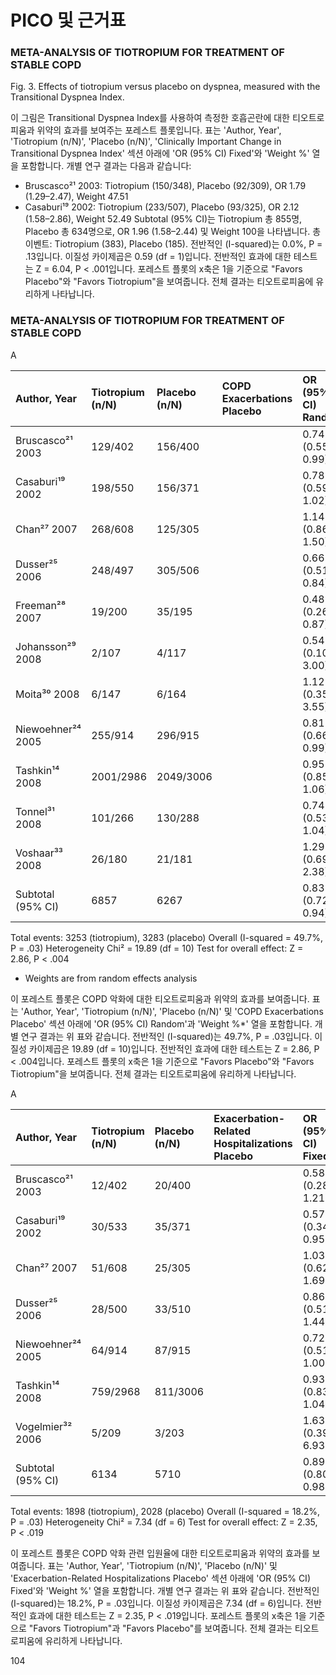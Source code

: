 # PICO 및 근거표

### META-ANALYSIS OF TIOTROPIUM FOR TREATMENT OF STABLE COPD

Fig. 3. Effects of tiotropium versus placebo on dyspnea, measured with the Transitional Dyspnea Index.

이 그림은 Transitional Dyspnea Index를 사용하여 측정한 호흡곤란에 대한 티오트로피움과 위약의 효과를 보여주는 포레스트 플롯입니다.
표는 'Author, Year', 'Tiotropium (n/N)', 'Placebo (n/N)', 'Clinically Important Change in Transitional Dyspnea Index' 섹션 아래에 'OR (95% CI) Fixed'와 'Weight %' 열을 포함합니다.
개별 연구 결과는 다음과 같습니다:
- Bruscasco²¹ 2003: Tiotropium (150/348), Placebo (92/309), OR 1.79 (1.29–2.47), Weight 47.51
- Casaburi¹⁹ 2002: Tiotropium (233/507), Placebo (93/325), OR 2.12 (1.58–2.86), Weight 52.49
Subtotal (95% CI)는 Tiotropium 총 855명, Placebo 총 634명으로, OR 1.96 (1.58–2.44) 및 Weight 100을 나타냅니다.
총 이벤트: Tiotropium (383), Placebo (185).
전반적인 (I-squared)는 0.0%, P = .13입니다.
이질성 카이제곱은 0.59 (df = 1)입니다.
전반적인 효과에 대한 테스트는 Z = 6.04, P < .001입니다.
포레스트 플롯의 x축은 1을 기준으로 "Favors Placebo"와 "Favors Tiotropium"을 보여줍니다. 전체 결과는 티오트로피움에 유리하게 나타납니다.

### META-ANALYSIS OF TIOTROPIUM FOR TREATMENT OF STABLE COPD

A

| Author, Year | Tiotropium (n/N) | Placebo (n/N) | COPD Exacerbations Placebo | OR (95% CI) Random | Weight %* |
| :----------- | :--------------- | :-------------- | :------------------------- | :----------------- | :-------- |
| Bruscasco²¹ 2003 | 129/402 | 156/400 | | 0.74 (0.55–0.99) | 10.85 |
| Casaburi¹⁹ 2002 | 198/550 | 156/371 | | 0.78 (0.59–1.02) | 11.69 |
| Chan²⁷ 2007 | 268/608 | 125/305 | | 1.14 (0.86–1.50) | 11.31 |
| Dusser²⁵ 2006 | 248/497 | 305/506 | | 0.66 (0.51–0.84) | 12.55 |
| Freeman²⁸ 2007 | 19/200 | 35/195 | | 0.48 (0.26–0.87) | 4.00 |
| Johansson²⁹ 2008 | 2/107 | 4/117 | | 0.54 (0.10–3.00) | 0.57 |
| Moita³⁰ 2008 | 6/147 | 6/164 | | 1.12 (0.35–3.55) | 1.23 |
| Niewoehner²⁴ 2005 | 255/914 | 296/915 | | 0.81 (0.66–0.99) | 15.00 |
| Tashkin¹⁴ 2008 | 2001/2986 | 2049/3006 | | 0.95 (0.85–1.06) | 19.90 |
| Tonnel³¹ 2008 | 101/266 | 130/288 | | 0.74 (0.53–1.04) | 9.09 |
| Voshaar³³ 2008 | 26/180 | 21/181 | | 1.29 (0.69–2.38) | 3.80 |
| Subtotal (95% CI) | 6857 | 6267 | | 0.83 (0.72–0.94) | 100 |

Total events: 3253 (tiotropium), 3283 (placebo)
Overall (I-squared = 49.7%, P = .03)
Heterogeneity Chi² = 19.89 (df = 10)
Test for overall effect: Z = 2.86, P < .004
* Weights are from random effects analysis

이 포레스트 플롯은 COPD 악화에 대한 티오트로피움과 위약의 효과를 보여줍니다.
표는 'Author, Year', 'Tiotropium (n/N)', 'Placebo (n/N)' 및 'COPD Exacerbations Placebo' 섹션 아래에 'OR (95% CI) Random'과 'Weight %*' 열을 포함합니다.
개별 연구 결과는 위 표와 같습니다.
전반적인 (I-squared)는 49.7%, P = .03입니다.
이질성 카이제곱은 19.89 (df = 10)입니다.
전반적인 효과에 대한 테스트는 Z = 2.86, P < .004입니다.
포레스트 플롯의 x축은 1을 기준으로 "Favors Placebo"와 "Favors Tiotropium"을 보여줍니다. 전체 결과는 티오트로피움에 유리하게 나타납니다.

A

| Author, Year | Tiotropium (n/N) | Placebo (n/N) | Exacerbation-Related Hospitalizations Placebo | OR (95% CI) Fixed | Weight % |
| :----------- | :--------------- | :-------------- | :------------------------------------ | :---------------- | :------- |
| Bruscasco²¹ 2003 | 12/402 | 20/400 | | 0.58 (0.28–1.21) | 2.42 |
| Casaburi¹⁹ 2002 | 30/533 | 35/371 | | 0.57 (0.34–0.95) | 4.85 |
| Chan²⁷ 2007 | 51/608 | 25/305 | | 1.03 (0.62–1.69) | 3.80 |
| Dusser²⁵ 2006 | 28/500 | 33/510 | | 0.86 (0.51–1.44) | 3.84 |
| Niewoehner²⁴ 2005 | 64/914 | 87/915 | | 0.72 (0.51–1.00) | 10.07 |
| Tashkin¹⁴ 2008 | 759/2968 | 811/3006 | | 0.93 (0.83–1.04) | 74.66 |
| Vogelmier³² 2006 | 5/209 | 3/203 | | 1.63 (0.39–6.93) | 0.37 |
| Subtotal (95% CI) | 6134 | 5710 | | 0.89 (0.80–0.98) | 100 |

Total events: 1898 (tiotropium), 2028 (placebo)
Overall (I-squared = 18.2%, P = .03)
Heterogeneity Chi² = 7.34 (df = 6)
Test for overall effect: Z = 2.35, P < .019

이 포레스트 플롯은 COPD 악화 관련 입원율에 대한 티오트로피움과 위약의 효과를 보여줍니다.
표는 'Author, Year', 'Tiotropium (n/N)', 'Placebo (n/N)' 및 'Exacerbation-Related Hospitalizations Placebo' 섹션 아래에 'OR (95% CI) Fixed'와 'Weight %' 열을 포함합니다.
개별 연구 결과는 위 표와 같습니다.
전반적인 (I-squared)는 18.2%, P = .03입니다.
이질성 카이제곱은 7.34 (df = 6)입니다.
전반적인 효과에 대한 테스트는 Z = 2.35, P < .019입니다.
포레스트 플롯의 x축은 1을 기준으로 "Favors Tiotropium"과 "Favors Placebo"를 보여줍니다. 전체 결과는 티오트로피움에 유리하게 나타납니다.

<PAGE>104